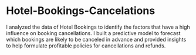 # Hotel-Bookings-Cancelations
I analyzed the data of Hotel Bookings to identify the factors that have a high influence on booking cancellations. I built a predictive model to forecast which bookings are likely to be canceled in advance and provided insights to help formulate profitable policies for cancellations and refunds.
